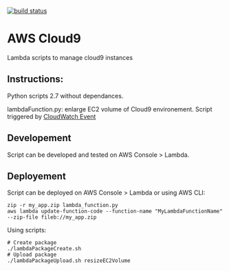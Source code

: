 <a href="https://drone.fpfis.eu/ec-europa/cloud9">
  <img src="https://drone.fpfis.eu/api/badges/ec-europa/cloud9/status.svg?branch=lambda/resizeEC2Volume" alt="build status">
</a>

# AWS Cloud9

Lambda scripts to manage cloud9 instances

## Instructions:


Python scripts 2.7 without dependances.

lambdaFunction.py: enlarge EC2 volume of Cloud9 environement.
Script triggered by [CloudWatch Event](./cloudWatch.event)

## Developement

Script can be developed and tested on AWS Console > Lambda.


## Deployement 

Script can be deployed on AWS Console > Lambda or using AWS CLI:
```
zip -r my_app.zip lambda_function.py
aws lambda update-function-code --function-name "MyLambdaFunctionName" --zip-file fileb://my_app.zip
```

Using scripts:
```
# Create package
./lambdaPackageCreate.sh
# Upload package
./lambdaPackageUpload.sh resizeEC2Volume
```